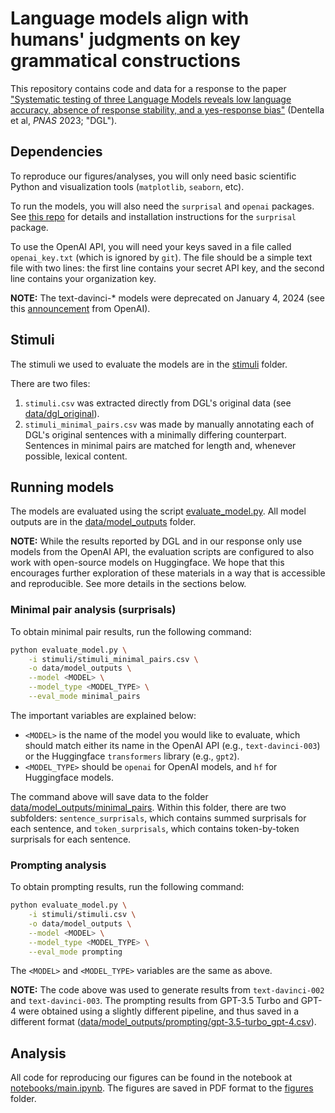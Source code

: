 # Language models align with humans' judgments on key grammatical constructions

This repository contains code and data for a response to the paper
["Systematic testing of three Language Models reveals low language accuracy, absence of response stability, and a yes-response bias"](https://www.pnas.org/doi/10.1073/pnas.2309583120) (Dentella et al, *PNAS* 2023; "DGL").

## Dependencies

To reproduce our figures/analyses, you will only need basic scientific Python
and visualization tools (`matplotlib`, `seaborn`, etc).

To run the models, you will also need the `surprisal` and `openai` packages. 
See [this repo](https://github.com/aalok-sathe/surprisal/tree/main) for details and installation instructions for the `surprisal` package.

To use the OpenAI API, you will need your keys saved in a file called `openai_key.txt`
(which is ignored by `git`). The file should be a simple text file with two lines:
the first line contains your secret API key, and the second line contains your organization key.

**NOTE:** The text-davinci-* models were deprecated on January 4, 2024 (see this [announcement](https://platform.openai.com/docs/deprecations/2023-07-06-gpt-and-embeddings) from OpenAI). 

## Stimuli

The stimuli we used to evaluate the models are in the [stimuli](stimuli) folder.

There are two files:
1. `stimuli.csv` was extracted directly from
DGL's original data (see [data/dgl_original](data/dgl_original)).
2. `stimuli_minimal_pairs.csv` was made by manually annotating each of
DGL's original sentences with a minimally differing counterpart. 
Sentences in minimal pairs are matched for length and, whenever possible, lexical content.

## Running models

The models are evaluated using the script [evaluate_model.py](evaluate_model.py).
All model outputs are in the [data/model_outputs](data/model_outputs) folder. 

**NOTE:** While the results reported by DGL and in our response only use models from the
OpenAI API, the evaluation scripts are configured to also work with open-source
models on Huggingface. We hope that this encourages further exploration of these
materials in a way that is accessible and reproducible. 
See more details in the sections below.

### Minimal pair analysis (surprisals)

To obtain minimal pair results, run the following command:
```bash
python evaluate_model.py \
    -i stimuli/stimuli_minimal_pairs.csv \
    -o data/model_outputs \
    --model <MODEL> \
    --model_type <MODEL_TYPE> \
    --eval_mode minimal_pairs
```

The important variables are explained below:
- `<MODEL>` is the name of the model you would like to evaluate, which should
match either its name in the OpenAI API (e.g., `text-davinci-003`) or
the Huggingface `transformers` library (e.g., `gpt2`).
- `<MODEL_TYPE>` should be `openai` for OpenAI models, and `hf` for Huggingface models.

The command above will save data to the folder [data/model_outputs/minimal_pairs](data/model_outputs/minimal_pairs). Within this folder, there are
two subfolders: `sentence_surprisals`, which contains summed surprisals for each
sentence, and `token_surprisals`, which contains token-by-token surprisals for each
sentence.

### Prompting analysis

To obtain prompting results, run the following command:
```bash
python evaluate_model.py \
    -i stimuli/stimuli.csv \
    -o data/model_outputs \
    --model <MODEL> \
    --model_type <MODEL_TYPE> \
    --eval_mode prompting
```

The `<MODEL>` and `<MODEL_TYPE>` variables are the same as above.

**NOTE:** The code above was used to generate results from `text-davinci-002` and
`text-davinci-003`. The prompting results from GPT-3.5 Turbo and GPT-4 were obtained
using a slightly different pipeline, and thus saved in a different format
([data/model_outputs/prompting/gpt-3.5-turbo_gpt-4.csv](data/model_outputs/prompting/gpt-3.5-turbo_gpt-4.csv)).

## Analysis

All code for reproducing our figures can be found in the notebook at [notebooks/main.ipynb](notebooks/main.ipynb).
The figures are saved in PDF format to the [figures](figures) folder.

